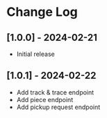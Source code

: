 # Change Log

## [1.0.0] - 2024-02-21

 - Initial release


## [1.0.1] - 2024-02-22

 - Add track & trace endpoint
 - Add piece endpoint
 - Add pickup request endpoint
